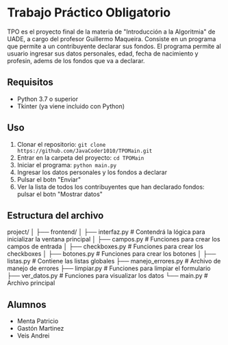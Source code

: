 # Trabajo Práctico Obligatorio

TPO es el proyecto final de la materia de "Introducción a la Algoritmia" de UADE, a cargo del profesor Guillermo Maqueira. Consiste en un programa que permite a un contribuyente declarar sus fondos. El programa permite al usuario ingresar sus datos personales, edad, fecha de nacimiento y profesin, adems de los fondos que va a declarar.

## Requisitos

- Python 3.7 o superior
- Tkinter (ya viene incluido con Python)

## Uso

1. Clonar el repositorio: `git clone https://github.com/JavaCoder1010/TPOMain.git`
2. Entrar en la carpeta del proyecto: `cd TPOMain`
3. Iniciar el programa: `python main.py`
4. Ingresar los datos personales y los fondos a declarar
5. Pulsar el botn "Enviar"
6. Ver la lista de todos los contribuyentes que han declarado fondos: pulsar el botn "Mostrar datos"

## Estructura del archivo

project/
│
├── frontend/
│   ├── interfaz.py                 # Contendrá la lógica para inicializar la ventana principal
│   ├── campos.py                   # Funciones para crear los campos de entrada
│   ├── checkboxes.py               # Funciones para crear los checkboxes
│   ├── botones.py                  # Funciones para crear los botones
│
├── listas.py                       # Contiene las listas globales
├── manejo_errores.py               # Archivo de manejo de errores
├── limpiar.py                      # Funciones para limpiar el formulario
├── ver_datos.py                    # Funciones para visualizar los datos
└── main.py                         # Archivo principal

## Alumnos

- Menta Patricio
- Gastón Martinez
- Veis Andrei
